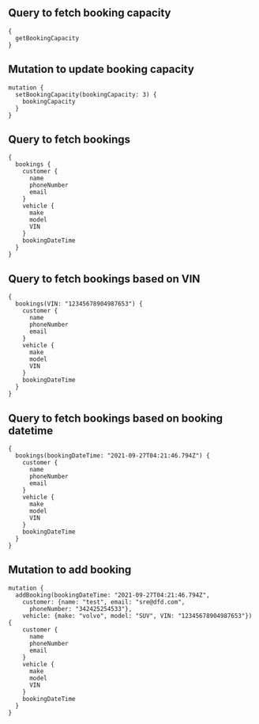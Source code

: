 ## Query to fetch booking capacity

```
{
  getBookingCapacity
}
```

## Mutation to update booking capacity

```
mutation {
  setBookingCapacity(bookingCapacity: 3) {
    bookingCapacity
  }
}
```

## Query to fetch bookings
```
{
  bookings {
    customer {
      name
      phoneNumber
      email
    }
    vehicle {
      make
      model
      VIN
    }
    bookingDateTime
  }
}
```

## Query to fetch bookings based on VIN
```
{
  bookings(VIN: "12345678904987653") {
    customer {
      name
      phoneNumber
      email
    }
    vehicle {
      make
      model
      VIN
    }
    bookingDateTime
  }
}
```

## Query to fetch bookings based on booking datetime
```
{
  bookings(bookingDateTime: "2021-09-27T04:21:46.794Z") {
    customer {
      name
      phoneNumber
      email
    }
    vehicle {
      make
      model
      VIN
    }
    bookingDateTime
  }
}
```

## Mutation to add booking
```
mutation {
  addBooking(bookingDateTime: "2021-09-27T04:21:46.794Z", 
    customer: {name: "test", email: "sre@dfd.com", 
      phoneNumber: "342425254533"}, 
    vehicle: {make: "volvo", model: "SUV", VIN: "12345678904987653"}) {
    customer {
      name
      phoneNumber
      email
    }
    vehicle {
      make
      model
      VIN
    }
    bookingDateTime
  }
}
```
